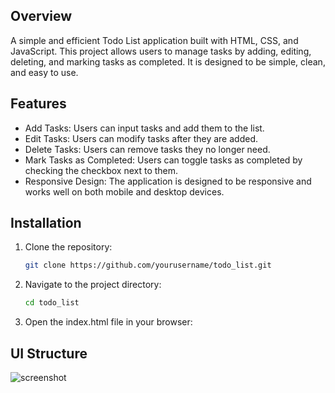 ## Overview
A simple and efficient Todo List application built with HTML, CSS, and JavaScript. This project allows users to manage tasks by adding, editing, deleting, and marking tasks as completed. It is designed to be simple, clean, and easy to use.

## Features
- Add Tasks: Users can input tasks and add them to the list.
- Edit Tasks: Users can modify tasks after they are added.
- Delete Tasks: Users can remove tasks they no longer need.
- Mark Tasks as Completed: Users can toggle tasks as completed by checking the checkbox next to them.
- Responsive Design: The application is designed to be responsive and works well on both mobile and desktop devices.

## Installation
1. Clone the repository:
     ```bash
     git clone https://github.com/yourusername/todo_list.git
     ```
2. Navigate to the project directory:
     ```bash
     cd todo_list
     ```
3. Open the index.html file in your browser:

## UI Structure
![screenshot](assets/ui.png)
